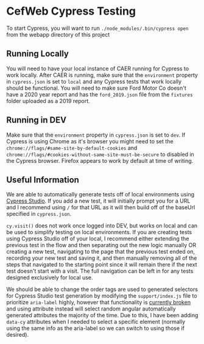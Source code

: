 # CefWeb Cypress Testing

To start Cypress, you will want to run `./node_modules/.bin/cypress open` from the webapp directory of this project

## Running Locally

You will need to have your local instance of CAER running for Cypress to work locally. After CAER is running, make sure that the `environment` property in `cypress.json` is set to `local` and any Cypress tests that work locally should be functional. You will need to make sure Ford Motor Co doesn't have a 2020 year report and has the `ford_2019.json` file from the `fixtures` folder 
uploaded as a 2019 report.

## Running in DEV

Make sure that the `environment` property in `cypress.json` is set to `dev`. If Cypress is using Chrome as it's browser you might need to set the `chrome://flags/#same-site-by-default-cookies` and `chrome://flags/#cookies-without-same-site-must-be-secure` to disabled in the Cypress browser. Firefox appears to work by default at time of writing.

## Useful Information

We are able to automatically generate tests off of local environments using [Cypress Studio](https://docs.cypress.io/guides/core-concepts/cypress-studio#Using-Cypress-Studio). If you add a new test, it will initially prompt you for a URL and I recommend using `/` for that URL as it will then build off of the baseUrl specified in `cypress.json`.

`cy.visit()` does not work once logged into DEV, but works on local and can be used to simplify testing on local environments. If you are creating tests using Cypress Studio off of your local, I recommend either extending the previous test in the flow and then separating out the new logic manually OR creating a new test, navigating to the page that the previous test ended on, recording your new test and saving it, and then manually removing all of the steps that navigated to the starting point since it will remain there if the next test doesn't start with a visit. The full navigation can be left in for any tests designed exclusively for local use.

We should be able to change the order tags are used to generated selectors for Cypress Studio test generation by modifying the `support/index.js` file to prioritize `aria-label` highly, however that functionality is [currently broken](https://github.com/cypress-io/cypress/issues/7745) and using attribute instead will select random angular automatically generated attributes the majority of the time. Due to this, I have been adding `data-cy` attributes when I needed to select a specific element (normally using the same info as the aria-label so we can switch to using those if desired).
